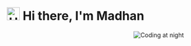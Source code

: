 <h1 align="center">
  <img src="https://media.giphy.com/media/hvRJCLFzcasrR4ia7z/giphy.gif" alt="Hello" height=30 width=30/>
  Hi there, I'm Madhan
</h1>

<img src="https://github.com/madhan9865/madhan9865/blob/main/assets/coding.gif" alt="Coding at night" align="right" />
